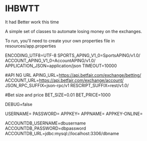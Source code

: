 # IHBWTT
It had Better work this time

A simple set of classes to automate losing money on the exchanges.

To run, you'll need to create your own properties file in resources/app.properties

ENCODING_UTF8=UTF-8
SPORTS_APING_V1_0=SportsAPING/v1.0/
ACCOUNT_APING_V1_0=AccountAPING/v1.0/
APPLICATION_JSON=application/json
TIMEOUT=10000

#API NG URL
APING_URL=https://api.betfair.com/exchange/betting/
ACCOUNT_URL=https://api.betfair.com/exchange/account/
JSON_RPC_SUFFIX=json-rpc/v1
RESCRIPT_SUFFIX=rest/v1.0/

#Bet size and price
BET_SIZE=0.01
BET_PRICE=1000

DEBUG=false

USERNAME=<excahnge username>
PASSWORD=<password>
APPKEY=<appkey>
APPNAME=<appname>
APPKEY-ONLINE=<online key>

ACCOUNTDB_USERNAME=dbusername
ACCOUNTDB_PASSWORD=dbpassword
ACCOUNTDB_URL=jdbc:mysql://localhost:3306/dbname
